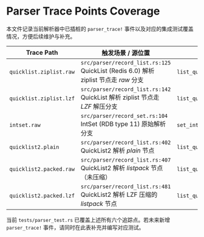 # Parser Trace Points Coverage

本文件记录当前解析器中已插桩的 `parser_trace!` 事件以及对应的集成测试覆盖情况，方便后续维护与补充。

| Trace Path | 触发场景 / 源位置 | 覆盖测试 |
|------------|------------------|-----------|
| `quicklist.ziplist.raw` | `src/parser/record_list.rs:125`<br/>QuickList (Redis 6.0) 解析 ziplist 节点走 *raw* 分支 | `list_quicklist_ziplist_raw_node_test` |
| `quicklist.ziplist.lzf` | `src/parser/record_list.rs:142`<br/>QuickList 解析 ziplist 节点走 *LZF* 解压分支 | `list_quicklist_lzf_compressed_test` |
| `intset.raw` | `src/parser/record_set.rs:104`<br/>IntSet (RDB type 11) 原始解析分支 | `set_intset_encoding_test` |
| `quicklist2.plain` | `src/parser/record_list.rs:402`<br/>QuickList2 解析 *plain* 节点 | `list_quicklist2_plain_node_test` |
| `quicklist2.packed.raw` | `src/parser/record_list.rs:407`<br/>QuickList2 解析 *listpack* 节点（未压缩） | `list_quicklist2_listpack_raw_node_test` |
| `quicklist2.packed.lzf` | `src/parser/record_list.rs:481`<br/>QuickList2 解析 LZF 压缩的 *listpack* 节点 | `list_quicklist2_listpack_lzf_node_test` |

当前 `tests/parser_test.rs` 已覆盖上述所有六个追踪点。若未来新增 `parser_trace!` 事件，请同时在此表补充并编写对应测试。 